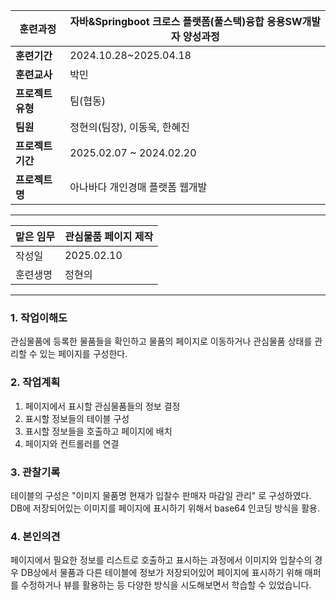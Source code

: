 
| **훈련과정**    | 자바&Springboot 크로스 플랫폼(풀스택)융합 응용SW개발자 양성과정 |
| ----------- | ----------------------------------------- |
| **훈련기간**    | 2024.10.28~2025.04.18                     |
| **훈련교사**    | 박민                                        |
| **프로젝트 유형** | 팀(협동)                                     |
| **팀원**      | 정현의(팀장), 이동욱, 한혜진                         |
| **프로젝트 기간** | 2025.02.07 ~ 2024.02.20                   |
| **프로젝트명**   | 아나바다 개인경매 플랫폼 웹개발                         |

---

| 맡은 임무 | 관심물품 페이지 제작 |
| ----- | ----------- |
| 작성일   | 2025.02.10  |
| 훈련생명  | 정현의         |

---

### 1. 작업이해도

관심물품에 등록한 물품들을 확인하고 물품의 페이지로 이동하거나 관심물품 상태를 관리할 수 있는 페이지를 구성한다.

### 2. 작업계획

1. 페이지에서 표시할 관심물품들의 정보 결정
2. 표시할 정보들의 테이블 구성
3. 표시할 정보들을 호출하고 페이지에 배치
4. 페이지와 컨트롤러를 연결
### 3. 관찰기록

테이블의 구성은 "이미지 물품명 현재가 입찰수 판매자 마감일 관리" 로 구성하였다.
DB에 저장되어있는 이미지를 페이지에 표시하기 위해서 base64 인코딩 방식을 활용.

### 4. 본인의견

페이지에서 필요한 정보를 리스트로 호출하고 표시하는 과정에서 이미지와 입찰수의 경우 DB상에서 물품과 다른 테이블에 정보가 저장되어있어 페이지에 표시하기 위해 매퍼를 수정하거나 뷰를 활용하는 등 다양한 방식을 시도해보면서 학습할 수 있었습니다.